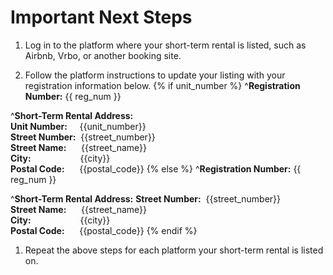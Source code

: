 # Important Next Steps
1. Log in to the platform where your short-term rental is listed, such as Airbnb, Vrbo, or another booking site.

1. Follow the platform instructions to update your listing with your registration information below.
  {% if unit_number %}
  ^**Registration Number:** 
  {{ reg_num }}

  ^**Short-Term Rental Address:**  
  **Unit Number:**&nbsp;&nbsp;&nbsp;&nbsp;&nbsp;{{unit_number}}  
  **Street Number:**&nbsp;  {{street_number}}  
  **Street Name:**&nbsp;&nbsp;&nbsp;&nbsp;&nbsp;    {{street_name}}  
  **City:**&nbsp;&nbsp;&nbsp;&nbsp;&nbsp;&nbsp;&nbsp;&nbsp;&nbsp;&nbsp;&nbsp;&nbsp;&nbsp;&nbsp;&nbsp;&nbsp;&nbsp;&nbsp;&nbsp;&nbsp;{{city}}  
  **Postal Code:**&nbsp;&nbsp;&nbsp;&nbsp;&nbsp;&nbsp;{{postal_code}}
  {% else %}
  ^**Registration Number:** 
  {{ reg_num }}

  ^**Short-Term Rental Address:**
  **Street Number:**&nbsp;  {{street_number}}  
  **Street Name:**&nbsp;&nbsp;&nbsp;&nbsp;&nbsp;    {{street_name}}  
  **City:**&nbsp;&nbsp;&nbsp;&nbsp;&nbsp;&nbsp;&nbsp;&nbsp;&nbsp;&nbsp;&nbsp;&nbsp;&nbsp;&nbsp;&nbsp;&nbsp;&nbsp;&nbsp;&nbsp;&nbsp;{{city}}  
  **Postal Code:**&nbsp;&nbsp;&nbsp;&nbsp;&nbsp;&nbsp;{{postal_code}}
  {% endif %}

1. Repeat the above steps for each platform your short-term rental is listed on.
